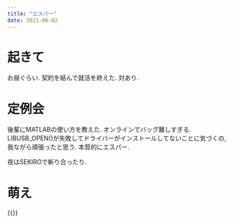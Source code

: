 ```yaml
---
title: "エスパー"
date: 2021-06-02
---
```


# 起きて
お昼ぐらい. 契約を結んで就活を終えた. 対あり.

# 定例会
後輩にMATLABの使い方を教えた. オンラインでバッグ難しすぎる. LIBUSB_OPEN()が失敗してドライバーがインストールしてないことに気づくの, 我ながら頑張ったと思う.
 本質的にエスパー.

夜はSEKIROで斬り合ったり.
# 萌え

{{<tweet user="dango_bot" id="1399774139099926532">}}